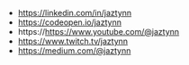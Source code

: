 - https://linkedin.com/in/jaztynn
- https://codeopen.io/jaztynn
- https://https://www.youtube.com/@jaztynn
- https://www.twitch.tv/jaztynn
- https://medium.com/@jaztynn

<!---
jaztynn/jaztynn is a ✨ special ✨ repository because its `README.md` (this file) appears on your GitHub profile.
You can click the Preview link to take a look at your changes.
--->
